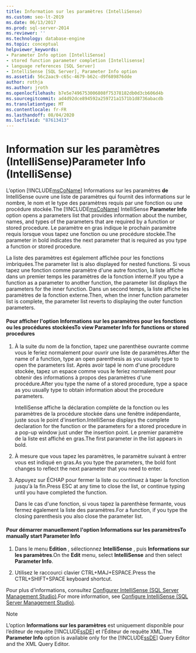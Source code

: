 ```yaml
---
title: Information sur les paramètres (IntelliSense)
ms.custom: seo-lt-2019
ms.date: 06/13/2017
ms.prod: sql-server-2014
ms.reviewer: ''
ms.technology: database-engine
ms.topic: conceptual
helpviewer_keywords:
- Parameter Info option [IntelliSense]
- stored function parameter completion [Intellisense]
- language references [SQL Server]
- IntelliSense [SQL Server], Parameter Info option
ms.assetid: 56c2aac9-c65c-4679-b62c-d9f689876dde
author: rothja
ms.author: jroth
ms.openlocfilehash: b7e5e7496753006808f75378182db0d3cb606d4b
ms.sourcegitcommit: ad4d92dce894592a259721a1571b1d8736abacdb
ms.translationtype: MT
ms.contentlocale: fr-FR
ms.lasthandoff: 08/04/2020
ms.locfileid: "87613413"
---
```

# <a name="parameter-info-intellisense"></a><span data-ttu-id="7a5fd-102">Information sur les paramètres (IntelliSense)</span><span class="sxs-lookup"><span data-stu-id="7a5fd-102">Parameter Info (IntelliSense)</span></span>
  <span data-ttu-id="7a5fd-103">L’option [!INCLUDE[msCoName](../../includes/msconame-md.md)] Informations sur les paramètres **de** IntelliSense ouvre une liste de paramètres qui fournit des informations sur le nombre, le nom et le type des paramètres requis par une fonction ou une procédure stockée.</span><span class="sxs-lookup"><span data-stu-id="7a5fd-103">The [!INCLUDE[msCoName](../../includes/msconame-md.md)] IntelliSense **Parameter Info** option opens a parameters list that provides information about the number, names, and types of the parameters that are required by a function or stored procedure.</span></span> <span data-ttu-id="7a5fd-104">Le paramètre en gras indique le prochain paramètre requis lorsque vous tapez une fonction ou une procédure stockée.</span><span class="sxs-lookup"><span data-stu-id="7a5fd-104">The parameter in bold indicates the next parameter that is required as you type a function or stored procedure.</span></span>  
  
 <span data-ttu-id="7a5fd-105">La liste des paramètres est également affichée pour les fonctions imbriquées.</span><span class="sxs-lookup"><span data-stu-id="7a5fd-105">The parameter list is also displayed for nested functions.</span></span> <span data-ttu-id="7a5fd-106">Si vous tapez une fonction comme paramètre d'une autre fonction, la liste affiche dans un premier temps les paramètres de la fonction interne.</span><span class="sxs-lookup"><span data-stu-id="7a5fd-106">If you type a function as a parameter to another function, the parameter list displays the parameters for the inner function.</span></span> <span data-ttu-id="7a5fd-107">Dans un second temps, la liste affiche les paramètres de la fonction externe.</span><span class="sxs-lookup"><span data-stu-id="7a5fd-107">Then, when the inner function parameter list is complete, the parameter list reverts to displaying the outer function parameters.</span></span>  
  
#### <a name="to-view-parameter-info-for-functions-or-stored-procedures"></a><span data-ttu-id="7a5fd-108">Pour afficher l'option Informations sur les paramètres pour les fonctions ou les procédures stockées</span><span class="sxs-lookup"><span data-stu-id="7a5fd-108">To view Parameter Info for functions or stored procedures</span></span>  
  
1.  <span data-ttu-id="7a5fd-109">À la suite du nom de la fonction, tapez une parenthèse ouvrante comme vous le feriez normalement pour ouvrir une liste de paramètres.</span><span class="sxs-lookup"><span data-stu-id="7a5fd-109">After the name of a function, type an open parenthesis as you usually type to open the parameters list.</span></span> <span data-ttu-id="7a5fd-110">Après avoir tapé le nom d'une procédure stockée, tapez un espace comme vous le feriez normalement pour obtenir des informations à propos des paramètres d'une procédure.</span><span class="sxs-lookup"><span data-stu-id="7a5fd-110">After you type the name of a stored procedure, type a space as you usually type to obtain information about the procedure parameters.</span></span>  
  
     <span data-ttu-id="7a5fd-111">IntelliSense affiche la déclaration complète de la fonction ou les paramètres de la procédure stockée dans une fenêtre indépendante, juste sous le point d'insertion.</span><span class="sxs-lookup"><span data-stu-id="7a5fd-111">IntelliSense displays the complete declaration for the function or the parameters for a stored procedure in a pop-up window just under the insertion point.</span></span> <span data-ttu-id="7a5fd-112">Le premier paramètre de la liste est affiché en gras.</span><span class="sxs-lookup"><span data-stu-id="7a5fd-112">The first parameter in the list appears in bold.</span></span>  
  
2.  <span data-ttu-id="7a5fd-113">À mesure que vous tapez les paramètres, le paramètre suivant à entrer vous est indiqué en gras.</span><span class="sxs-lookup"><span data-stu-id="7a5fd-113">As you type the parameters, the bold font changes to reflect the next parameter that you need to enter.</span></span>  
  
3.  <span data-ttu-id="7a5fd-114">Appuyez sur ÉCHAP pour fermer la liste ou continuez à taper la fonction jusqu'à la fin.</span><span class="sxs-lookup"><span data-stu-id="7a5fd-114">Press ESC at any time to close the list, or continue typing until you have completed the function.</span></span>  
  
     <span data-ttu-id="7a5fd-115">Dans le cas d'une fonction, si vous tapez la parenthèse fermante, vous fermez également la liste des paramètres.</span><span class="sxs-lookup"><span data-stu-id="7a5fd-115">For a function, if you type the closing parenthesis you also close the parameter list.</span></span>  
  
#### <a name="to-manually-start-parameter-info"></a><span data-ttu-id="7a5fd-116">Pour démarrer manuellement l'option Informations sur les paramètres</span><span class="sxs-lookup"><span data-stu-id="7a5fd-116">To manually start Parameter Info</span></span>  
  
1.  <span data-ttu-id="7a5fd-117">Dans le menu **Edition** , sélectionnez **IntelliSense** , puis **Informations sur les paramètres**.</span><span class="sxs-lookup"><span data-stu-id="7a5fd-117">On the **Edit** menu, select **IntelliSense** and then select **Parameter Info**.</span></span>  
  
2.  <span data-ttu-id="7a5fd-118">Utilisez le raccourci clavier CTRL+MAJ+ESPACE.</span><span class="sxs-lookup"><span data-stu-id="7a5fd-118">Press the CTRL+SHIFT+SPACE keyboard shortcut.</span></span>  
  
 <span data-ttu-id="7a5fd-119">Pour plus d’informations, consultez [Configurer IntelliSense &#40;SQL Server Management Studio&#41;](configure-intellisense-sql-server-management-studio.md).</span><span class="sxs-lookup"><span data-stu-id="7a5fd-119">For more information, see [Configure IntelliSense &#40;SQL Server Management Studio&#41;](configure-intellisense-sql-server-management-studio.md).</span></span>  
  
> [!NOTE]  
>  <span data-ttu-id="7a5fd-120">L’option **Informations sur les paramètres** est uniquement disponible pour l’éditeur de requête [!INCLUDE[ssDE](../../includes/ssde-md.md)] et l’Éditeur de requête XML.</span><span class="sxs-lookup"><span data-stu-id="7a5fd-120">The **Parameter Info** option is available only for the [!INCLUDE[ssDE](../../includes/ssde-md.md)] Query Editor and the XML Query Editor.</span></span>  
  
  
